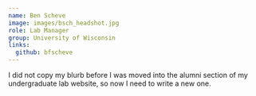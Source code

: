 ```yaml
---
name: Ben Scheve
image: images/bsch_headshot.jpg
role: Lab Manager
group: University of Wisconsin
links:
  github: bfscheve
---
```


I did not copy my blurb before I was moved into the alumni section of my undergraduate lab website, so now I need to write a new one.
